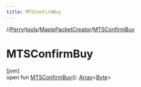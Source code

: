 ```yaml
---
title: MTSConfirmBuy
---
```

//[Perry](../../../index.html)/[tools](../index.html)/[MaplePacketCreator](index.html)/[MTSConfirmBuy](-m-t-s-confirm-buy.html)



# MTSConfirmBuy



[jvm]\
open fun [MTSConfirmBuy](-m-t-s-confirm-buy.html)(): [Array](https://kotlinlang.org/api/latest/jvm/stdlib/kotlin/-array/index.html)<[Byte](https://kotlinlang.org/api/latest/jvm/stdlib/kotlin/-byte/index.html)>




